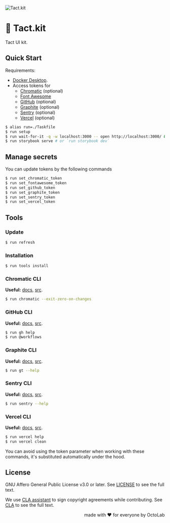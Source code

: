 ![Tact.kit][social.preview]

# 🎁 Tact.kit

Tact UI kit.

## Quick Start

Requirements:

- [Docker Desktop][Docker].
- Access tokens for
  - [Chromatic][] (optional)
  - [Font Awesome][]
  - [GitHub][] (optional)
  - [Graphite][] (optional)
  - [Sentry][] (optional)
  - [Vercel][] (optional)

[Chromatic]:      https://www.chromatic.com/
[Docker]:         https://www.docker.com/products/docker-desktop/
[Font Awesome]:   https://fontawesome.com/
[GitHub]:         https://cli.github.com/
[Graphite]:       https://graphite.dev/
[Sentry]:         https://sentry.io/welcome/
[Vercel]:         https://vercel.com/

```bash
$ alias run=./Taskfile
$ run setup
$ run wait-for-it -q -w localhost:3000 -- open http://localhost:3000/ &
$ run storybook serve # or `run storybook dev`
```

## Manage secrets

You can update tokens by the following commands

```bash
$ run set_chromatic_token
$ run set_fontawesome_token
$ run set_github_token
$ run set_graphite_token
$ run set_sentry_token
$ run set_vercel_token
```

## Tools

### Update

```bash
$ run refresh
```

### Installation

```bash
$ run tools install
```

### Chromatic CLI
**Useful:** [docs][Chromatic CLI], [src](https://github.com/chromaui/chromatic-cli).

```bash
$ run chromatic --exit-zero-on-changes
```

### GitHub CLI
**Useful:** [docs][GitHub CLI], [src](https://github.com/cli/cli).

```bash
$ run gh help
$ run @workflows
```

### Graphite CLI
**Useful:** [docs][Graphite CLI], [src](https://github.com/withgraphite/graphite-cli).

```bash
$ run gt --help
```

### Sentry CLI
**Useful:** [docs][Sentry CLI], [src](https://github.com/getsentry/sentry-cli).

```bash
$ run sentry --help
```

### Vercel CLI
**Useful:** [docs][Vercel CLI], [src](https://github.com/vercel/vercel).

```bash
$ run vercel help
$ run vercel clean
```

You can avoid using the token parameter when working with these commands,
it's substituted automatically under the hood.

[Chromatic CLI]:    https://www.chromatic.com/docs/cli
[Docker CLI]:       https://docs.docker.com/engine/reference/commandline/cli/
[GitHub CLI]:       https://cli.github.com/
[Graphite CLI]:     https://graphite.dev/docs/graphite-cli
[Sentry CLI]:       https://docs.sentry.io/product/cli/
[Vercel CLI]:       https://vercel.com/docs/cli

## License

GNU Affero General Public License v3.0 or later.
See [LICENSE](LICENSE) to see the full text.

We use [CLA assistant][] to sign copyright agreements while contributing.
See [CLA][] to see the full text.

[CLA]:                https://gist.github.com/kamilsk/44221b6834a6cdc273b5e3411224f8be
[CLA assistant]:      https://cla-assistant.io/tact-app/kit
[CLA assistant.src]:  https://github.com/cla-assistant/cla-assistant

<p align="right">made with ❤️ for everyone by OctoLab</p>

[social.preview]: https://cdn.octolab.org/tact/interface.png
